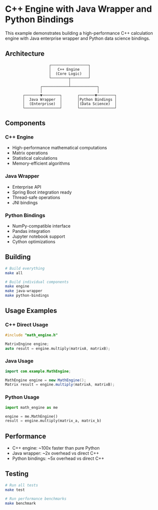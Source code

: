 # C++ Engine with Java Wrapper and Python Bindings

This example demonstrates building a high-performance C++ calculation engine with Java enterprise wrapper and Python data science bindings.

## Architecture

```
                    ┌─────────────────┐
                    │   C++ Engine    │
                    │  (Core Logic)   │
                    └────────┬────────┘
                             │
                ┌────────────┴────────────┐
                │                         │
        ┌───────▼────────┐       ┌───────▼────────┐
        │  Java Wrapper  │       │Python Bindings │
        │  (Enterprise)  │       │(Data Science)  │
        └────────────────┘       └────────────────┘
```

## Components

### C++ Engine
- High-performance mathematical computations
- Matrix operations
- Statistical calculations
- Memory-efficient algorithms

### Java Wrapper
- Enterprise API
- Spring Boot integration ready
- Thread-safe operations
- JNI bindings

### Python Bindings
- NumPy-compatible interface
- Pandas integration
- Jupyter notebook support
- Cython optimizations

## Building

```bash
# Build everything
make all

# Build individual components
make engine
make java-wrapper
make python-bindings
```

## Usage Examples

### C++ Direct Usage
```cpp
#include "math_engine.h"

MatrixEngine engine;
auto result = engine.multiply(matrixA, matrixB);
```

### Java Usage
```java
import com.example.MathEngine;

MathEngine engine = new MathEngine();
Matrix result = engine.multiply(matrixA, matrixB);
```

### Python Usage
```python
import math_engine as me

engine = me.MathEngine()
result = engine.multiply(matrix_a, matrix_b)
```

## Performance

- C++ engine: ~100x faster than pure Python
- Java wrapper: ~2x overhead vs direct C++
- Python bindings: ~5x overhead vs direct C++

## Testing

```bash
# Run all tests
make test

# Run performance benchmarks
make benchmark
```